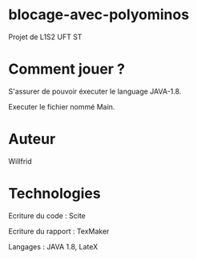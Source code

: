 # blocage-avec-polyominos
Projet de L1S2 UFT ST

# Comment jouer ?
S'assurer de pouvoir éxecuter le language JAVA-1.8.

Executer le fichier nommé Main.

# Auteur
Willfrid

# Technologies
Ecriture du code : Scite

Ecriture du rapport : TexMaker

Langages : JAVA 1.8, LateX